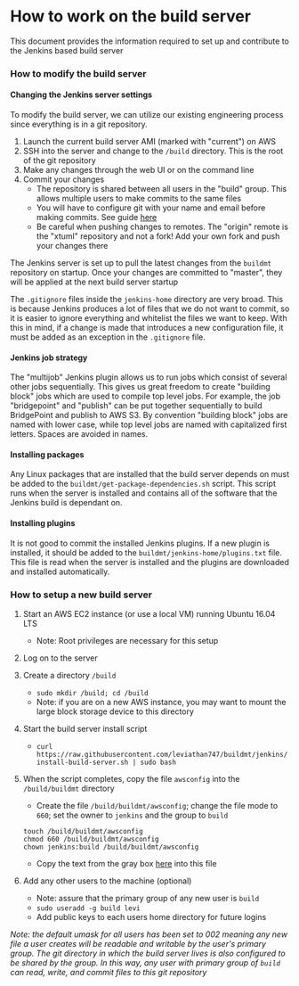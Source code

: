# How to work on the build server

This document provides the information required to set up and contribute to the
Jenkins based build server

### How to modify the build server

#### Changing the Jenkins server settings

To modify the build server, we can utilize our existing engineering process
since everything is in a git repository.

1. Launch the current build server AMI (marked with "current") on AWS  
2. SSH into the server and change to the `/build` directory. This is the root of
the git repository  
3. Make any changes through the web UI or on the command line  
4. Commit your changes  
    * The repository is shared between all users in the "build" group. This
      allows multiple users to make commits to the same files  
    * You will have to configure git with your name and email before making
      commits. See guide [here](https://git-scm.com/book/en/v2/Getting-Started-First-Time-Git-Setup)  
    * Be careful when pushing changes to remotes. The "origin" remote is the
      "xtuml" repository and not a fork! Add your own fork and push your changes
      there  

The Jenkins server is set up to pull the latest changes from the `buildmt`
repository on startup. Once your changes are committed to "master", they will be
applied at the next build server startup

The `.gitignore` files inside the `jenkins-home` directory are very broad. This
is because Jenkins produces a lot of files that we do not want to commit, so it
is easier to ignore everything and whitelist the files we want to keep. With
this in mind, if a change is made that introduces a new configuration file, it
must be added as an exception in the `.gitignore` file.

#### Jenkins job strategy

The "multijob" Jenkins plugin allows us to run jobs which consist of several
other jobs sequentially. This gives us great freedom to create "building block"
jobs which are used to compile top level jobs. For example, the job
"bridgepoint" and "publish" can be put together sequentially to build
BridgePoint and publish to AWS S3. By convention "building block" jobs are named
with lower case, while top level jobs are named with capitalized first letters.
Spaces are avoided in names.

#### Installing packages

Any Linux packages that are installed that the build server depends on must be
added to the `buildmt/get-package-dependencies.sh` script. This script runs when
the server is installed and contains all of the software that the Jenkins build
is dependant on.

#### Installing plugins

It is not good to commit the installed Jenkins plugins. If a new plugin is
installed, it should be added to the `buildmt/jenkins-home/plugins.txt` file.
This file is read when the server is installed and the plugins are downloaded
and installed automatically.

### How to setup a new build server

1. Start an AWS EC2 instance (or use a local VM) running Ubuntu 16.04 LTS  
   * Note: Root privileges are necessary for this setup
2. Log on to the server  
3. Create a directory `/build`  
    * `sudo mkdir /build; cd /build`  
    * Note: if you are on a new AWS instance, you may want to mount the large
      block storage device to this directory  
4. Start the build server install script  
    * `curl https://raw.githubusercontent.com/leviathan747/buildmt/jenkins/install-build-server.sh | sudo bash`  
5. When the script completes, copy the file `awsconfig` into the
   `/build/buildmt` directory  

    * Create the file `/build/buildmt/awsconfig`; change the file mode to `660`;
      set the owner to `jenkins` and the group to `build`  
    ```
    touch /build/buildmt/awsconfig
    chmod 660 /build/buildmt/awsconfig
    chown jenkins:build /build/buildmt/awsconfig
    ```
    * Copy the text from the gray box [here](https://docs.google.com/document/d/16iUguxC3uT20UgSO9YvkeP_wm-7pdiRNzZ6cdTt5iO8/edit) into this file  
6. Add any other users to the machine (optional)  
    * Note: assure that the primary group of any new user is `build`  
    * `sudo useradd -g build levi`  
    * Add public keys to each users home directory for future logins  

_Note: the default umask for all users has been set to 002 meaning any new file
a user creates will be readable and writable by the user's primary group. The
git directory in which the build server lives is also configured to be shared by
the group. In this way, any user with primary group of `build` can read, write,
and commit files to this git repository_
